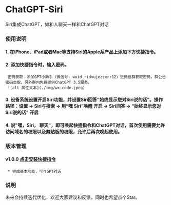 # ChatGPT-Siri
Siri集成ChatGPT，如和人聊天一样和ChatGPT对话

###  使用说明
#### 1. 在iPhone、iPad或者Mac等支持Siri的Apple系产品上添加下方快捷指令。
#### 2. 添加快捷指令时，输入密码。
     密码获取：添加GPT小助手（微信号: wxid_ridvujezcxrr12）进微信群获取密码，群公告密码自取，另外群内免费提供ChatGPT 3.5服务。
     ![alt 属性文本](./img/wx-code.jpeg)
#### 3. 设备系统设置开启Siri功能，并设置Siri回答“始终显示您对Siri说的话”。操作路径：设置 -> Siri与搜索 -> 用“嘿 Siri”唤醒 开启 -> Siri回答 -> “始终显示您对Siri说的话” 开启
#### 4. 说"嘿，Siri， 聊天"，即可唤起快捷指令和ChatGPT对话，首次使用需要允许访问域名的权限以及剪贴板的权限，允许后再次唤起使用。

### 版本管理
#### v1.0.0 [点击安装快捷指令](https://www.icloud.com/shortcuts/c1a2192678bd45ef8d0d9ee90ab492f5)
     * 完成基本功能，可与GPT对话

### 说明
未来会持续迭代优化，欢迎大家建议和反馈，同时也希望点个Star。
